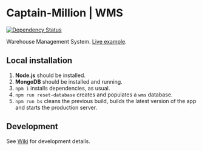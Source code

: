 # Captain-Million | WMS

<a href="https://david-dm.org/Captain-Million/Captain-Million">
  <img src="https://david-dm.org/Captain-Million/Captain-Million.svg" alt="Dependency Status">
</a>

Warehouse Management System.
[Live example](http://captain-million.herokuapp.com/).

## Local installation

1. **Node.js** should be installed.
1. **MongoDB** should be installed and running.
1. `npm i` installs dependencies, as usual.
1. `npm run reset-database` creates and populates a `wms` database.
1. `npm run bs` cleans the previous build, builds the latest version of the app and starts the production server.

## Development

See [Wiki](https://github.com/Captain-Million/Captain-Million/wiki) for development details.
